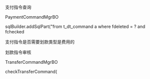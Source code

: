 支付指令查询

PaymentCommandMgrBO



sqlBuilder.addSqlPart("from t_dt_command a where fdeleted = ? and fchecked



支付指令是否需要划款类型是费用的





划款指令审核

TransferCommandMgrBO

checkTransferCommand(